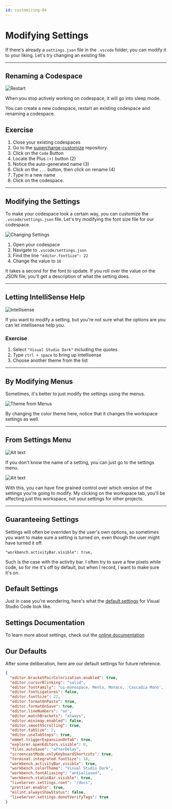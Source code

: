 ```yaml
---
id: customizing-04
---
```


# Modifying Settings

If there's already a `settings.json` file in the `.vscode` folder, you can modify it to your liking. Let's try changing an existing file.

---

## Renaming a Codespace

![Restart](screenshots/restarting_codespace.png)

When you stop actively working on codespace, it will go into sleep mode. 

You can create a new codespace, restart an existing codespace and renaming a codespace.

## Exercise
1. Close your existing codespaces
1. Go to the [supercharge-customize](https://github.com/octocloudlabs/supercharge-customize) repository. 
1. Click on the `Code` Button
1. Locate the Plus `(+)` button (2)
1. Notice the auto-generated name (3)
1. Click on the `...` button, then click on rename (4)
1. Type in a new name
1. Click on the codespace.

---

## Modifying the Settings

To make your codespace look a certain way, you can customize the `.vscode/settings.json` file. Let's try modifying the font size file for our codespace.

![Changing Settings](screenshots/2022-11-07_19-39-34.png)

1. Open your codespace
1. Navigate to `.vscode/settings.json`
1. Find the line `"editor.fontSize": 22`
1. Change the value to `16`

It takes a second for the font to update. If you roll over the value on the JSON file, you'll get a description of what the setting does.

---

## Letting IntelliSense Help

![Intellisense](screenshots/2022-11-07_23-12-40.png)

If you want to modify a setting, but you're not sure what the options are you can let intellisense help you.

### Exercise
1. Select `"Visual Studio Dark"` including the quotes
1. Type `ctrl + space` to bring up intellisense
1. Choose another theme from the list

---

## By Modifying Menus

Sometimes, it's better to just modify the settings using the menus.

![Theme from Menus](screenshots/2022-11-07_23-16-19.png)

By changing the color theme here, notice that it changes the workspace settings as well.

---

## From Settings Menu

![Alt text](screenshots/2022-11-07_23-20-01.png)

If you don't know the name of a setting, you can just go to the settings menu.

![Alt text](screenshots/2022-11-07_23-28-32.png)

With this, you can have fine grained control over which version of the settings you're going to modify. My clicking on the workspace tab, you'll be affecting just this workspace, not your settings for other projects.

---

## Guaranteeing Settings

Settings will often be overriden by the user's own options, so sometimes you want to make sure a setting is turned on, even though the user might have turned it off.

`"workbench.activityBar.visible": true,`

Such is the case with the activity bar. I often try to save a few pixels while code, so for me it's off by default, but when I record, I want to make sure it's on.


## Default Settings

Just in case you're wondering, here's what the [default settings](https://code.visualstudio.com/docs/getstarted/settings#_default-settings) for Visual Studio Code look like.


## Settings Documentation

To learn more about settings, check out the [online documentation](https://code.visualstudio.com/docs/getstarted/settings)

## Our Defaults

After some deliberation, here are our default settings for future reference.

```json
{
  "editor.bracketPairColorization.enabled": true,
  "editor.cursorBlinking": "solid",
  "editor.fontFamily": "ui-monospace, Menlo, Monaco, 'Cascadia Mono', 'Segoe UI Mono', 'Roboto Mono', 'Oxygen Mono', 'Ubuntu Monospace', 'Source Code Pro', 'Fira Mono', 'Droid Sans Mono', 'Courier New', monospace",
  "editor.fontLigatures": false,
  "editor.fontSize": 22,
  "editor.formatOnPaste": true,
  "editor.formatOnSave": true,
  "editor.lineNumbers": "on",
  "editor.matchBrackets": "always",
  "editor.minimap.enabled": false,
  "editor.smoothScrolling": true,
  "editor.tabSize": 2,
  "editor.useTabStops": true,
  "emmet.triggerExpansionOnTab": true,
  "explorer.openEditors.visible": 0,
  "files.autoSave": "afterDelay",
  "screencastMode.onlyKeyboardShortcuts": true,
  "terminal.integrated.fontSize": 18,
  "workbench.activityBar.visible": true,
  "workbench.colorTheme": "Visual Studio Dark",
  "workbench.fontAliasing": "antialiased",
  "workbench.statusBar.visible": true,
  "liveServer.settings.root": "/docs",
  "prettier.enable": true,
  "eslint.alwaysShowStatus": false,
  "liveServer.settings.donotVerifyTags": true
}
```